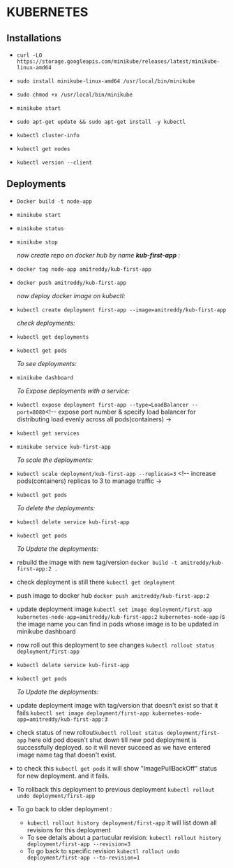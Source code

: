 # KUBERNETES

## Installations

- `curl -LO https://storage.googleapis.com/minikube/releases/latest/minikube-linux-amd64`
- `sudo install minikube-linux-amd64 /usr/local/bin/minikube`
- `sudo chmod +x /usr/local/bin/minikube`
- `minikube start`

- `sudo apt-get update && sudo apt-get install -y kubectl`
  <!-- or run this command: sudo snap install kubectl -->
- `kubectl cluster-info`
- `kubectl get nodes`
- `kubectl version --client` <!-- to check installed kubectl -->

## Deployments

- `Docker build -t node-app`
- `minikube start`
- `minikube status`
- `minikube stop`

  *now create repo on docker hub by name **kub-first-app** :*

- `docker tag node-app amitreddy/kub-first-app`
- `docker push amitreddy/kub-first-app`

  *now deploy docker image on kubectl:*

- `kubectl create deployment first-app --image=amitreddy/kub-first-app`

  *check deployments:*

- `kubectl get deployments`
- `kubectl get pods`

  *To see deployments:*

- `minikube dashboard`

  *To Expose deployments with a service:*

- `kubectl expose deployment first-app --type=LoadBalancer --port=8080`<!-- expose port number  & specify load balancer for distributing load evenly across all pods(containers) ->
- `kubectl get services`
- `minikube service kub-first-app` <!-- it will show port number for deplyed service and also rdirect to this service on browser-->

  *To scale the deployments:*

- `kubectl scale deployment/kub-first-app --replicas=3` <!-- increase pods(containers) replicas to 3 to manage traffic ->
- `kubectl get pods`

  *To delete the deployments:*

- `kubectl delete service kub-first-app`
- `kubectl get pods`

  *To Update the deployments:*
- rebuild the image with new tag/version `docker build -t amitreddy/kub-first-app:2 .`
- check deployment is still there `kubectl get deployment`
- push image to docker hub `docker push amitreddy/kub-first-app:2`
- update deployment image `kubectl set image deployment/first-app kubernetes-node-app=amitreddy/kub-first-app:2` 
  `kubernetes-node-app` is the image name you can find in pods whose image is to be updated in minikube dashboard
- now roll out this deployment to see changes `kubectl rollout status deployment/first-app`
- `kubectl delete service kub-first-app`
- `kubectl get pods`

  *To Update the deployments:*
- update deployment image with tag/version that doesn't exist so that it fails `kubectl set image deployment/first-app kubernetes-node-app=amitreddy/kub-first-app:3`
- check status of new rollout`kubectl rollout status deployment/first-app`
  here old pod doesn't shut down till new pod deployment is successfully deployed. so it will never succeed as we have entered image name tag that doesn't exist.
- to check this `kubectl get pods` it will show "ImagePullBackOff" status for new deployment. and it fails.
- To rollback this deployment to previous deployment `kubectl rollout undo deployment/first-app`
- To go back to older deployment :
  - `kubectl rollout history deployment/first-app` it will list down all revisions for this deployment
  - To see details about a partucular revision: `kubectl rollout history deployment/first-app --revision=3`
  - To go back to specific revision `kubectl rollout undo deployment/first-app --to-revision=1`
